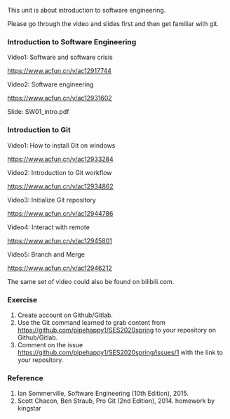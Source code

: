 This unit is about introduction to software engineering.

Please go through the video and slides first and then get familiar with git.

### Introduction to Software Engineering

Video1: Software and software crisis

https://www.acfun.cn/v/ac12917744

Video2: Software engineering

https://www.acfun.cn/v/ac12931602

Slide: SW01_intro.pdf


### Introduction to Git


Video1: How to install Git on windows

https://www.acfun.cn/v/ac12933284

Video2: Introduction to Git workflow

https://www.acfun.cn/v/ac12934862

Video3: Initialize Git repository

https://www.acfun.cn/v/ac12944786

Video4: Interact with remote

https://www.acfun.cn/v/ac12945801

Video5: Branch and Merge

https://www.acfun.cn/v/ac12946212

The same set of video could also be found on bilibili.com.

### Exercise

1. Create account on Github/Gitlab.
2. Use the Git command learned to grab content from https://github.com/pipehappy1/SES2020spring to your repository on Github/Gitlab.
3. Comment on the issue https://github.com/pipehappy1/SES2020spring/issues/1 with the link to your repository.

### Reference

1. Ian Sommerville, Software Engineering (10th Edition), 2015.
2. Scott Chacon, Ben Straub, Pro Git (2nd Edition), 2014.
homework by kingstar
